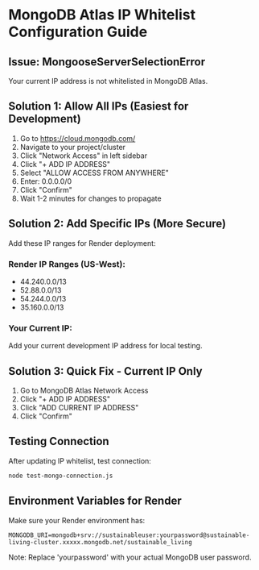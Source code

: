 # MongoDB Atlas IP Whitelist Configuration Guide

## Issue: MongooseServerSelectionError
Your current IP address is not whitelisted in MongoDB Atlas.

## Solution 1: Allow All IPs (Easiest for Development)
1. Go to https://cloud.mongodb.com/
2. Navigate to your project/cluster
3. Click "Network Access" in left sidebar
4. Click "+ ADD IP ADDRESS"
5. Select "ALLOW ACCESS FROM ANYWHERE"
6. Enter: 0.0.0.0/0
7. Click "Confirm"
8. Wait 1-2 minutes for changes to propagate

## Solution 2: Add Specific IPs (More Secure)
Add these IP ranges for Render deployment:

### Render IP Ranges (US-West):
- 44.240.0.0/13
- 52.88.0.0/13  
- 54.244.0.0/13
- 35.160.0.0/13

### Your Current IP:
Add your current development IP address for local testing.

## Solution 3: Quick Fix - Current IP Only
1. Go to MongoDB Atlas Network Access
2. Click "+ ADD IP ADDRESS" 
3. Click "ADD CURRENT IP ADDRESS"
4. Click "Confirm"

## Testing Connection
After updating IP whitelist, test connection:
```bash
node test-mongo-connection.js
```

## Environment Variables for Render
Make sure your Render environment has:
```
MONGODB_URI=mongodb+srv://sustainableuser:yourpassword@sustainable-living-cluster.xxxxx.mongodb.net/sustainable_living
```

Note: Replace 'yourpassword' with your actual MongoDB user password.
